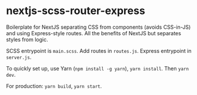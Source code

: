 # nextjs-scss-router-express

Boilerplate for NextJS separating CSS from components (avoids CSS-in-JS) and using Express-style routes. All the benefits of NextJS but separates styles from logic.

SCSS entrypoint is `main.scss`.
Add routes in `routes.js`.
Express entrypoint in `server.js`.

To quickly set up, use Yarn (`npm install -g yarn`), `yarn install`. Then `yarn dev`.

For production: `yarn build`, `yarn start`. 
